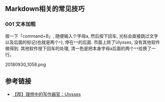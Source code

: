 


## Markdown相关的常见技巧


### 001 文本加粗

按一下「command+B」, 随便输入个字母a, 然后按下回车, 光标会直接跳过文字以及后面的标记(也就是两个`*`), 停在`**`的后面. 市面上除了Ulysses, 没有其他软件做得到. 其他软件按下回车的处理, 清一色是把本身字母a后面的两个`**`给换了一行。

20180930_1058.png


## 参考链接

- [【荐】理想中的写作器官：Ulysses](https://www.zybuluo.com/jianshu/note/1184476)









